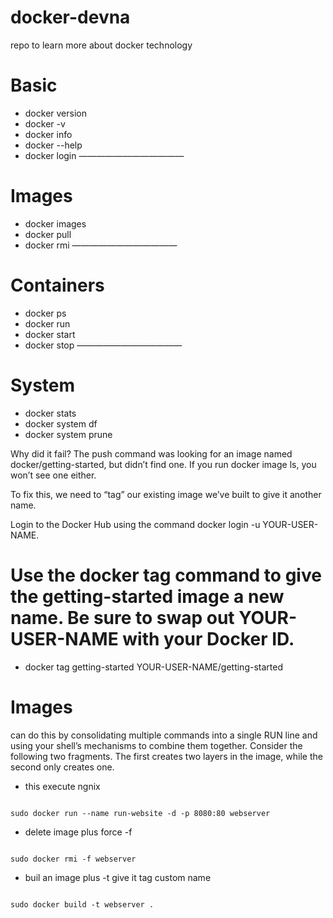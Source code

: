 # docker-devna
repo to learn more about docker technology 

# Basic
- docker version
- docker -v
- docker info
- docker --help
- docker login
————————————
# Images
- docker images
- docker pull
- docker rmi
————————————
# Containers
- docker ps
- docker run
- docker start
- docker stop
————————————
# System
- docker stats
- docker system df
- docker system prune


Why did it fail? The push command was looking for an image named docker/getting-started, but didn’t find one. If you run docker image ls, you won’t see one either.

To fix this, we need to “tag” our existing image we’ve built to give it another name.

Login to the Docker Hub using the command docker login -u YOUR-USER-NAME.

# Use the docker tag command to give the getting-started image a new name. Be sure to swap out YOUR-USER-NAME with your Docker ID.
- docker tag getting-started YOUR-USER-NAME/getting-started

# Images
can do this by consolidating multiple commands into a single RUN line and using your shell’s mechanisms to combine them together. Consider the following two fragments. The first creates two layers in the image, while the second only creates one.

- this execute ngnix
```

sudo docker run --name run-website -d -p 8080:80 webserver 

```
-  delete image plus force -f
``` 

sudo docker rmi -f webserver
```
- buil an image plus -t give it tag custom name
```

sudo docker build -t webserver .

```